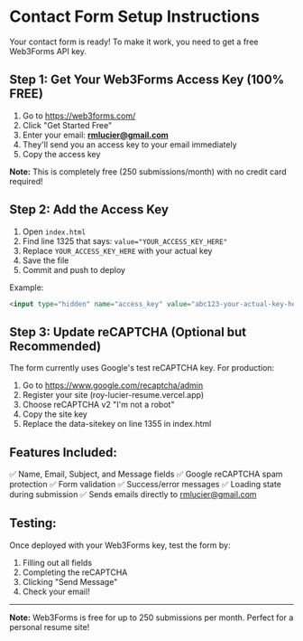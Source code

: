 # Contact Form Setup Instructions

Your contact form is ready! To make it work, you need to get a free Web3Forms API key.

## Step 1: Get Your Web3Forms Access Key (100% FREE)

1. Go to https://web3forms.com/
2. Click "Get Started Free"
3. Enter your email: **rmlucier@gmail.com**
4. They'll send you an access key to your email immediately
5. Copy the access key

**Note:** This is completely free (250 submissions/month) with no credit card required!

## Step 2: Add the Access Key

1. Open `index.html`
2. Find line 1325 that says: `value="YOUR_ACCESS_KEY_HERE"`
3. Replace `YOUR_ACCESS_KEY_HERE` with your actual key
4. Save the file
5. Commit and push to deploy

Example:
```html
<input type="hidden" name="access_key" value="abc123-your-actual-key-here">
```

## Step 3: Update reCAPTCHA (Optional but Recommended)

The form currently uses Google's test reCAPTCHA key. For production:

1. Go to https://www.google.com/recaptcha/admin
2. Register your site (roy-lucier-resume.vercel.app)
3. Choose reCAPTCHA v2 "I'm not a robot"
4. Copy the site key
5. Replace the data-sitekey on line 1355 in index.html

## Features Included:

✅ Name, Email, Subject, and Message fields
✅ Google reCAPTCHA spam protection
✅ Form validation
✅ Success/error messages
✅ Loading state during submission
✅ Sends emails directly to rmlucier@gmail.com

## Testing:

Once deployed with your Web3Forms key, test the form by:
1. Filling out all fields
2. Completing the reCAPTCHA
3. Clicking "Send Message"
4. Check your email!

---

**Note:** Web3Forms is free for up to 250 submissions per month. Perfect for a personal resume site!

